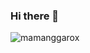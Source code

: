 ### Hi there 👋

![mamanggarox](https://user-images.githubusercontent.com/42530153/87417251-126f4780-c5fa-11ea-9d37-322ec7d5f259.jpg)

<!--
**mannisar/mannisar** is a ✨ _special_ ✨ repository because its `README.md` (this file) appears on your GitHub profile.

Here are some ideas to get you started:

- 🔭 I’m currently working on ...
- 🌱 I’m currently learning...
- 👯 I’m looking to collaborate on ...
- 🤔 I’m looking for help with ...
- 💬 Ask me about ...
- 📫 How to reach me: ...
- 😄 Pronouns: ...
- ⚡ Fun fact: ...
-->
